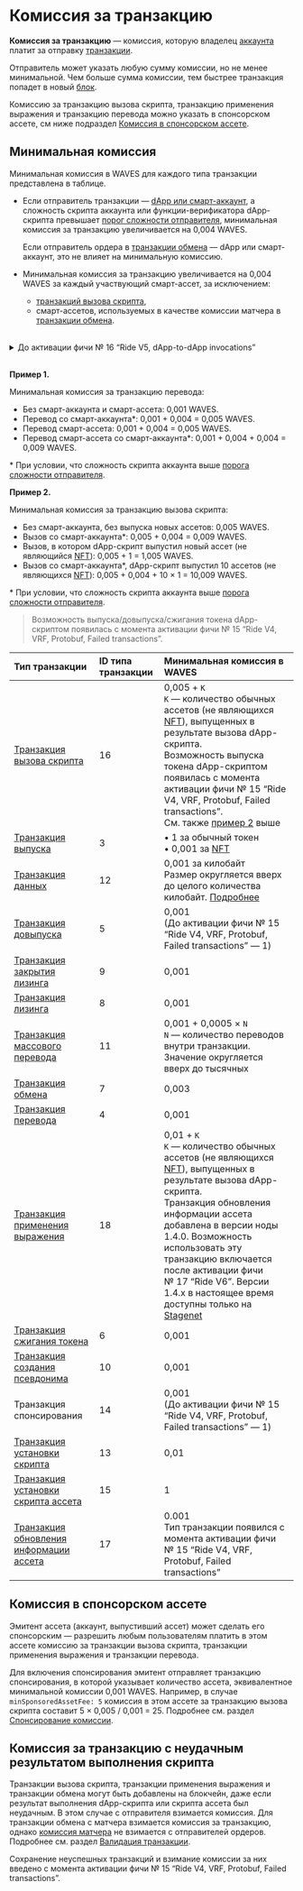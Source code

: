 # Комиссия за транзакцию

**Комиссия за транзакцию** — комиссия, которую владелец [аккаунта](/ru/blockchain/account/) платит за отправку [транзакции](/ru/blockchain/transaction/).

Отправитель может указать любую сумму комиссии, но не менее минимальной. Чем больше сумма комиссии, тем быстрее транзакция попадет в новый [блок](/ru/blockchain/block/).

Комиссию за транзакцию вызова скрипта, транзакцию применения выражения и транзакцию перевода можно указать в спонсорском ассете, см ниже подраздел [Комиссия в спонсорском ассете](#комиссия-в-спонсорском-ассете).

## Минимальная комиссия

Минимальная комиссия в WAVES для каждого типа транзакции представлена в таблице.

* Если отправитель транзакции — [dApp или смарт-аккаунт](/ru/blockchain/account/dapp), а сложность скрипта аккаунта или функции-верификатора dApp-скрипта превышает [порог сложности отправителя](/ru/ride/limits/), минимальная комиссия за транзакцию увеличивается на 0,004 WAVES.

   Если отправитель ордера в [транзакции обмена](/ru/blockchain/transaction-type/exchange-transaction) — dApp или смарт-аккаунт, это не влияет на минимальную комиссию.

* Минимальная комиссия за транзакцию увеличивается на 0,004 WAVES за каждый участвующий смарт-ассет, за исключением:
   * [транзакций вызова скрипта](/ru/blockchain/transaction-type/invoke-script-transaction),
   * смарт-ассетов, используемых в качестве комиссии матчера в [транзакции обмена](/ru/blockchain/transaction-type/exchange-transaction).

<br/>
<details>
   <summary>До активации фичи №&nbsp;16 “Ride V5, dApp-to-dApp invocations”</summary>

* Дополнительная комиссия 0,004 WAVES за отправку транзакции со смарт-аккаунта или dApp требовалась независимо от сложности скрипта аккаунта или наличия и сложности функции-верификатора скрипта dApp.
* Для транзакции вызова скрипта минимальная комиссия увеличивалась на 0,004 WAVES каждое выполнение скриптов ассетов в платежах и действиях скрипта.
</details></br>

**Пример 1.**

Минимальная комиссия за транзакцию перевода:

* Без смарт-аккаунта и смарт-ассета: 0,001 WAVES.
* Перевод со смарт-аккаунта*: 0,001 + 0,004 = 0,005 WAVES.
* Перевод смарт-ассета: 0,001 + 0,004 = 0,005 WAVES.
* Перевод смарт-ассета со смарт-аккаунта*: 0,001 + 0,004 + 0,004 = 0,009 WAVES.

\* При условии, что сложность скрипта аккаунта выше [порога сложности отправителя](/ru/ride/limits/).

**Пример 2.**<a id="example2"></a>

Минимальная комиссия за транзакцию вызова скрипта:

* Без смарт-аккаунта, без выпуска новых ассетов: 0,005 WAVES.
* Вызов со смарт-аккаунта*: 0,005 + 0,004 = 0,009 WAVES.
* Вызов, в котором dApp-скрипт выпустил новый ассет (не являющийся [NFT](/ru/blockchain/token/non-fungible-token)): 0,005 + 1 = 1,005 WAVES.
* Вызов со смарт-аккаунта*, dApp-скрипт выпустил 10 ассетов (не являющихся [NFT](/ru/blockchain/token/non-fungible-token)): 0,005 + 0,004 + 10 × 1 = 10,009 WAVES.

\* При условии, что сложность скрипта аккаунта выше [порога сложности отправителя](/ru/ride/limits/).

> Возможность выпуска/довыпуска/cжигания токена dApp-скриптом появилась с момента активации фичи №&nbsp;15 “Ride V4, VRF, Protobuf, Failed transactions”.

| Тип транзакции | ID типа транзакции | Минимальная комиссия в WAVES |
| :--- | :--- | :--- |
| [Транзакция вызова скрипта](/ru/blockchain/transaction-type/invoke-script-transaction) | 16 | 0,005 + `K`<br>`K` — количество обычных ассетов (не являющихся [NFT](/ru/blockchain/token/non-fungible-token)), выпущенных в результате вызова dApp-скрипта.<br>Возможность выпуска токена dApp-скриптом появилась с момента активации фичи №&nbsp;15 “Ride V4, VRF, Protobuf, Failed transactions”.<br>См. также [пример 2](#example2) выше |
| [Транзакция выпуска](/ru/blockchain/transaction-type/issue-transaction) | 3 | • 1 за обычный токен <br>• 0,001 за [NFT](/ru/blockchain/token/non-fungible-token) |
| [Транзакция данных](/ru/blockchain/transaction-type/data-transaction) | 12 | 0,001 за килобайт<br>Размер округляется вверх до целого количества килобайт. [Подробнее](/ru/blockchain/transaction-type/data-transaction) |
| [Транзакция довыпуска](/ru/blockchain/transaction-type/reissue-transaction) | 5 | 0,001<br>(До активации фичи №&nbsp;15 “Ride V4, VRF, Protobuf, Failed transactions” — 1) |
| [Транзакция закрытия лизинга](/ru/blockchain/transaction-type/lease-cancel-transaction) | 9 | 0,001 |
| [Транзакция лизинга](/ru/blockchain/transaction-type/lease-transaction) | 8 | 0,001 |
| [Транзакция массового перевода](/ru/blockchain/transaction-type/mass-transfer-transaction) | 11 | 0,001 + 0,0005 × `N`<br>`N` — количество переводов внутри транзакции.<br>Значение округляется вверх до тысячных |
| [Транзакция обмена](/ru/blockchain/transaction-type/exchange-transaction) | 7 | 0,003 |
| [Транзакция перевода](/ru/blockchain/transaction-type/transfer-transaction) | 4 | 0,001 |
| [Транзакция применения выражения](/ru/blockchain/transaction-type/invoke-expression-transaction) | 18 | 0,01 + `K`<br>`K` — количество обычных ассетов (не являющихся [NFT](/ru/blockchain/token/non-fungible-token)), выпущенных в результате вызова dApp-скрипта.<br>Транзакция обновления информации ассета добавлена в версии ноды 1.4.0. Возможность использовать эту транзакцию включается после активации фичи №&nbsp;17 “Ride V6”. Версии 1.4.x в настоящее время доступны только на [Stagenet](/ru/blockchain/blockchain-network/stage-network) |
| [Транзакция сжигания токена](/ru/blockchain/transaction-type/burn-transaction) | 6 | 0,001 |
| [Транзакция создания псевдонима](/ru/blockchain/transaction-type/create-alias-transaction) | 10 | 0,001 |
| Транзакция спонсирования | 14 | 0,001<br>(До активации фичи №&nbsp;15 “Ride V4, VRF, Protobuf, Failed transactions” — 1) |
| [Транзакция установки скрипта](/ru/blockchain/transaction-type/set-script-transaction) | 13 | 0,01 |
| [Транзакция установки скрипта ассета](/ru/blockchain/transaction-type/set-asset-script-transaction) | 15 | 1 |
| [Транзакция обновления информации ассета](/ru/blockchain/transaction-type/update-asset-info-transaction) | 17 | 0.001<br>Тип транзакции появился с момента активации фичи №&nbsp;15 “Ride V4, VRF, Protobuf, Failed transactions” |

## Комиссия в спонсорском ассете

Эмитент ассета (аккаунт, выпустивший ассет) может сделать его спонсорским — разрешить любым пользователям платить в этом ассете комиссию за транзакции вызова скрипта, транзакции применения выражения и транзакции перевода.

Для включения спонсирования эмитент отправляет транзакцию спонсирования, в которой указывает количество ассета, эквивалентное минимальной комиссии 0,001 WAVES. Например, в случае `minSponsoredAssetFee: 5` комиссия в этом ассете за транзакцию вызова скрипта составит 5 × 0,005 / 0,001 = 25. Подробнее см. раздел [Спонсирование комиссии](/ru/blockchain/waves-protocol/sponsored-fee).

## Комиссия за транзакцию с неудачным результатом выполнения скрипта

Транзакции вызова скрипта, транзакции применения выражения и транзакции обмена могут быть добавлены на блокчейн, даже если результат выполнения dApp-скрипта или скрипта ассета был неудачным. В этом случае с отправителя взимается комиссия. Для транзакции обмена с матчера взимается комиссия за транзакцию, однако [комиссия матчера](/ru/blockchain/transaction-type/exchange-transaction#комиссия-матчера) не взимается с отправителей ордеров. Подробнее см. раздел [Валидация транзакции](/ru/blockchain/transaction/transaction-validation). 

Сохранение неуспешных транзакций и взимание комиссии за них введено с момента активации фичи №&nbsp;15 “Ride V4, VRF, Protobuf, Failed transactions”.

